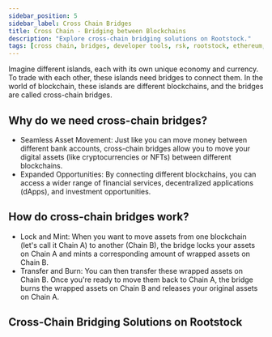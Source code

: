 ```yaml
---
sidebar_position: 5
sidebar_label: Cross Chain Bridges
title: Cross Chain - Bridging between Blockchains
description: "Explore cross-chain bridging solutions on Rootstock." 
tags: [cross chain, bridges, developer tools, rsk, rootstock, ethereum, dApps, smart contracts]
---
```


Imagine different islands, each with its own unique economy and currency. To trade with each other, these islands need bridges to connect them. In the world of blockchain, these islands are different blockchains, and the bridges are called cross-chain bridges.

## Why do we need cross-chain bridges?

* Seamless Asset Movement: Just like you can move money between different bank accounts, cross-chain bridges allow you to move your digital assets (like cryptocurrencies or NFTs) between different blockchains.
* Expanded Opportunities: By connecting different blockchains, you can access a wider range of financial services, decentralized applications (dApps), and investment opportunities.

## How do cross-chain bridges work?

* Lock and Mint: When you want to move assets from one blockchain (let's call it Chain A) to another (Chain B), the bridge locks your assets on Chain A and mints a corresponding amount of wrapped assets on Chain B.
* Transfer and Burn: You can then transfer these wrapped assets on Chain B. Once you're ready to move them back to Chain A, the bridge burns the wrapped assets on Chain B and releases your original assets on Chain A.

## Cross-Chain Bridging Solutions on Rootstock

<CardsGrid>
  <CardsGridItem
    title="Token Bridge"
    subtitle="cross-chain"
    color="green"
    description="Token Bridge dApp allow for easy movement your ERC-20 tokens (tokens on the Ethereum network) between Ethereum and Rootstock using the user-friendly Tokenbridge dApp."
    linkHref="/resources/guides/tokenbridge/"
    linkTitle="Start Bridging"
  />
   <CardsGridItem
    title="PowPeg App"
    subtitle="cross-chain"
    color="green"
    description="Convert BTC to RBTC and vice versa. It is secured by the PowPeg protocol, which is a unique protocol that secures the locked bitcoins with the same Bitcoin hashrate that establishes consensus."
    linkHref="/resources/guides/tokenbridge/"
    linkTitle="Start Bridging"
  />
  <CardsGridItem
    title="Router Protocol"
    subtitle="cross-chain"
    color="green"
    description="Router Protocol enables communication and interaction between different networks (Layer 1) regardless of their underlying technology."
    linkHref="https://powpeg.rootstock.io/"
    linkTitle="Start Bridging"
  />
  <CardsGridItem
    title="Wormhole"
    subtitle="cross-chain"
    color="green"
    description="Wormhole provides developers with all the resources and tools they need to create dApps that leverage the power of multiple blockchains, including Rootstock."
    linkHref="https://wormhole.com/docs/build/start-building/supported-networks/evm/#rootstock"
    linkTitle="Start Bridging"
  />
  <CardsGridItem
    title="Hyperlane Bridge"
    subtitle="cross-chain"
    color="green"
    description="Build dApps that seamlessly communicates between Rootstock to other EVM-compatible chains."
    linkHref="/resources/tutorials/hyperlane-bridge/"
    linkTitle="Start Bridging"
  />
</CardsGrid>